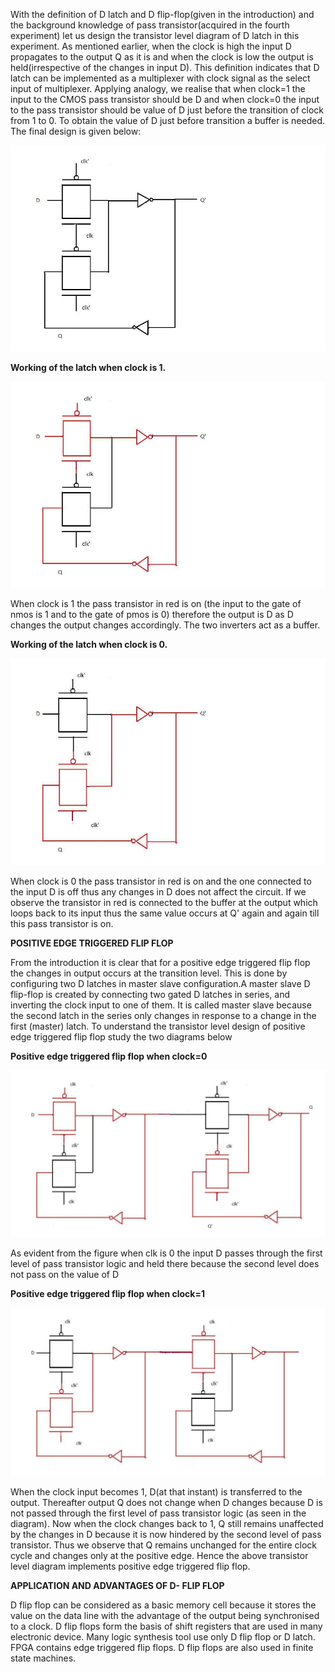 With the definition of D latch and D flip-flop(given in the introduction) and the background knowledge of pass transistor(acquired in the fourth experiment) let us design the transistor level diagram of D latch in this experiment. As mentioned earlier, when the clock is high the input D propagates to the output Q as it is and when the clock is low the output is held(irrespective of the changes in input D). This definition indicates that D latch can be implemented as a multiplexer with clock signal as the select input of multiplexer. Applying analogy, we realise that when clock=1 the input to the CMOS pass transistor should be D and when clock=0 the input to the pass transistor should be value of D just before the transition of clock from 1 to 0. To obtain the value of D just before transition a buffer is needed. The final design is given below:

<img src="images/d_latch.jpg">

**Working of the latch when clock is 1.**

<img src="images/d_latch_clk1.jpg">

When clock is 1 the pass transistor in red is on (the input to the gate of nmos is 1 and to the gate of pmos is 0) therefore the output is D as D changes the output changes accordingly. The two inverters act as a buffer.

**Working of the latch when clock is 0.**

<img src="images/d_latch_clk0.jpg">

When clock is 0 the pass transistor in red is on and the one connected to the input D is off thus any changes in D does not affect the circuit. If we observe the transistor in red is connected to the buffer at the output which loops back to its input thus the same value occurs at Q' again and again till this pass transistor is on.

**POSITIVE EDGE TRIGGERED FLIP FLOP**

From the introduction it is clear that for a positive edge triggered flip flop the changes in output occurs at the transition level. This is done by configuring two D latches in master slave configuration.A master slave D flip-flop is created by connecting two gated D latches in series, and inverting the clock input to one of them. It is called master slave because the second latch in the series only changes in response to a change in the first (master) latch. To understand the transistor level design of positive edge triggered flip flop study the two diagrams below

**Positive edge triggered flip flop when clock=0**

<img src="images/d_ff_clk0.jpg">

As evident from the figure when clk is 0 the input D passes through the first level of pass transistor logic and held there because the second level does not pass on the value of D

**Positive edge triggered flip flop when clock=1**

<img src="images/d_ff_clk1.jpg">

When the clock input becomes 1, D(at that instant) is transferred to the output. Thereafter output Q does not change when D changes because D is not passed through the first level of pass transistor logic (as seen in the diagram). Now when the clock changes back to 1, Q still remains unaffected by the changes in D because it is now hindered by the second level of pass transistor. Thus we observe that Q remains unchanged for the entire clock cycle and changes only at the positive edge. Hence the above transistor level diagram implements positive edge triggered flip flop.


**APPLICATION AND ADVANTAGES OF D- FLIP FLOP**

D flip flop can be considered as a basic memory cell because it stores the value on the data line with the advantage of the output being synchronised to a clock. D flip flops form the basis of shift registers that are used in many electronic device. Many logic synthesis tool use only D flip flop or D latch. FPGA contains edge triggered flip flops. D flip flops are also used in finite state machines. 
